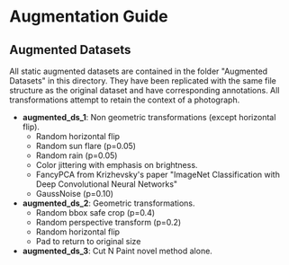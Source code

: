 # Augmentation Guide

## Augmented Datasets
All static augmented datasets are contained in the folder "Augmented Datasets" in this directory. They have been replicated with the same file structure as the original dataset and have corresponding annotations. All transformations attempt to retain the context of a photograph.
- **augmented_ds_1**: Non geometric transformations (except horizontal flip).
    - Random horizontal flip
    - Random sun flare (p=0.05)
    - Random rain (p=0.05)
    - Color jittering with emphasis on brightness.
    - FancyPCA from Krizhevsky's paper "ImageNet Classification with Deep Convolutional Neural Networks"
    - GaussNoise (p=0.10)
- **augmented_ds_2**: Geometric transformations.
    - Random bbox safe crop (p=0.4)
    - Random perspective transform (p=0.2)
    - Random horizontal flip
    - Pad to return to original size
- **augmented_ds_3**: Cut N Paint novel method alone.
